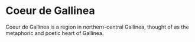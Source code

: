 # Coeur de Gallinea

Coeur de Gallinea is a region in northern-central Gallinea, thought of as the metaphoric and poetic heart of Gallinea. 
